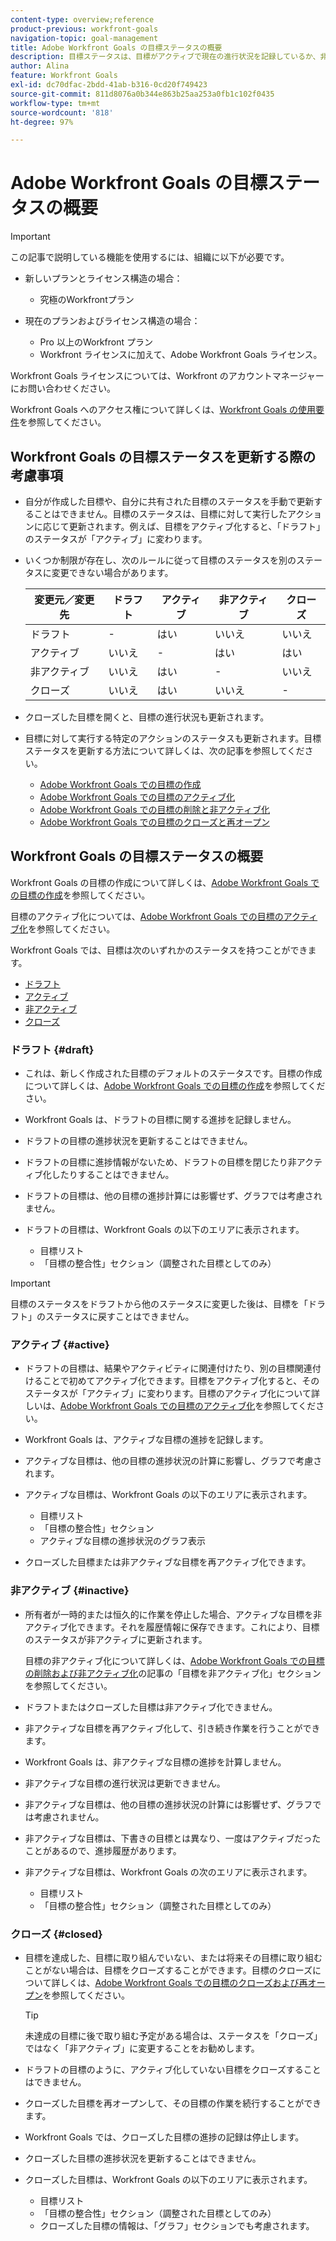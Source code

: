 ```yaml
---
content-type: overview;reference
product-previous: workfront-goals
navigation-topic: goal-management
title: Adobe Workfront Goals の目標ステータスの概要
description: 目標ステータスは、目標がアクティブで現在の進行状況を記録しているか、非アクティブ、ドラフトまたは達成済みかを示します。
author: Alina
feature: Workfront Goals
exl-id: dc70dfac-2bdd-41ab-b316-0cd20f749423
source-git-commit: 811d8076a0b344e863b25aa253a0fb1c102f0435
workflow-type: tm+mt
source-wordcount: '818'
ht-degree: 97%

---
```


# Adobe Workfront Goals の目標ステータスの概要

>[!IMPORTANT]
>
>この記事で説明している機能を使用するには、組織に以下が必要です。
>
>* 新しいプランとライセンス構造の場合：
>
>   * 究極のWorkfrontプラン
>    
>* 現在のプランおよびライセンス構造の場合：
>
>   * Pro 以上のWorkfront プラン
>   * Workfront ライセンスに加えて、Adobe Workfront Goals ライセンス。
>
>Workfront Goals ライセンスについては、Workfront のアカウントマネージャーにお問い合わせください。
> 
>Workfront Goals へのアクセス権について詳しくは、[Workfront Goals の使用要件](/help/quicksilver/workfront-goals/goal-management/access-needed-for-wf-goals.md)を参照してください。

## Workfront Goals の目標ステータスを更新する際の考慮事項

* 自分が作成した目標や、自分に共有された目標のステータスを手動で更新することはできません。目標のステータスは、目標に対して実行したアクションに応じて更新されます。例えば、目標をアクティブ化すると、「ドラフト」のステータスが「アクティブ」に変わります。
* いくつか制限が存在し、次のルールに従って目標のステータスを別のステータスに変更できない場合があります。

  | 変更元／変更先 | ドラフト | アクティブ | 非アクティブ | クローズ |
  |---|---|---|---|---|
  | ドラフト | - | はい | いいえ | いいえ |
  | アクティブ | いいえ | - | はい | はい |
  | 非アクティブ | いいえ | はい | - | いいえ |
  | クローズ | いいえ | はい | いいえ | - |

* クローズした目標を開くと、目標の進行状況も更新されます。
* 目標に対して実行する特定のアクションのステータスも更新されます。目標ステータスを更新する方法について詳しくは、次の記事を参照してください。

   * [Adobe Workfront Goals での目標の作成](../../workfront-goals/goal-management/create-goals.md)
   * [Adobe Workfront Goals での目標のアクティブ化](../../workfront-goals/goal-management/activate-goals.md)
   * [Adobe Workfront Goals での目標の削除と非アクティブ化](../../workfront-goals/goal-management/delete-and-deactivate-goals.md)
   * [Adobe Workfront Goals での目標のクローズと再オープン](../../workfront-goals/goal-management/close-and-reopen-goals.md)

## Workfront Goals の目標ステータスの概要

Workfront Goals の目標の作成について詳しくは、[Adobe Workfront Goals での目標の作成](../../workfront-goals/goal-management/create-goals.md)を参照してください。

目標のアクティブ化については、[Adobe Workfront Goals での目標のアクティブ化](../../workfront-goals/goal-management/activate-goals.md)を参照してください。

Workfront Goals では、目標は次のいずれかのステータスを持つことができます。

* [ドラフト](#draft)
* [アクティブ](#active)
* [非アクティブ](#inactive)
* [クローズ](#closed)

### ドラフト {#draft}

* これは、新しく作成された目標のデフォルトのステータスです。目標の作成について詳しくは、[Adobe Workfront Goals での目標の作成](../../workfront-goals/goal-management/create-goals.md)を参照してください。
* Workfront Goals は、ドラフトの目標に関する進捗を記録しません。
* ドラフトの目標の進捗状況を更新することはできません。
* ドラフトの目標に進捗情報がないため、ドラフトの目標を閉じたり非アクティブ化したりすることはできません。
* ドラフトの目標は、他の目標の進捗計算には影響せず、グラフでは考慮されません。
* ドラフトの目標は、Workfront Goals の以下のエリアに表示されます。

   * 目標リスト
   * 「目標の整合性」セクション（調整された目標としてのみ）


>[!IMPORTANT]
>
>目標のステータスをドラフトから他のステータスに変更した後は、目標を「ドラフト」のステータスに戻すことはできません。

### アクティブ {#active}

* ドラフトの目標は、結果やアクティビティに関連付けたり、別の目標関連付けることで初めてアクティブ化できます。目標をアクティブ化すると、そのステータスが「アクティブ」に変わります。目標のアクティブ化について詳しいは、[Adobe Workfront Goals での目標のアクティブ化](../../workfront-goals/goal-management/activate-goals.md)を参照してください。
* Workfront Goals は、アクティブな目標の進捗を記録します。
* アクティブな目標は、他の目標の進捗状況の計算に影響し、グラフで考慮されます。
* アクティブな目標は、Workfront Goals の以下のエリアに表示されます。

   * 目標リスト
   * 「目標の整合性」セクション
   * アクティブな目標の進捗状況のグラフ表示

* クローズした目標または非アクティブな目標を再アクティブ化できます。

### 非アクティブ {#inactive}

* 所有者が一時的または恒久的に作業を停止した場合、アクティブな目標を非アクティブ化できます。それを履歴情報に保存できます。これにより、目標のステータスが非アクティブに更新されます。

  目標の非アクティブ化について詳しくは、[Adobe Workfront Goals での目標の削除および非アクティブ化](../../workfront-goals/goal-management/delete-and-deactivate-goals.md)の記事の「目標を非アクティブ化」セクションを参照してください。

* ドラフトまたはクローズした目標は非アクティブ化できません。
* 非アクティブな目標を再アクティブ化して、引き続き作業を行うことができます。
* Workfront Goals は、非アクティブな目標の進捗を計算しません。
* 非アクティブな目標の進行状況は更新できません。
* 非アクティブな目標は、他の目標の進捗状況の計算には影響せず、グラフでは考慮されません。
* 非アクティブな目標は、下書きの目標とは異なり、一度はアクティブだったことがあるので、進捗履歴があります。
* 非アクティブな目標は、Workfront Goals の次のエリアに表示されます。

   * 目標リスト
   * 「目標の整合性」セクション（調整された目標としてのみ）

### クローズ {#closed}

* 目標を達成した、目標に取り組んでいない、または将来その目標に取り組むことがない場合は、目標をクローズすることができます。目標のクローズについて詳しくは、[Adobe Workfront Goals での目標のクローズおよび再オープン](../../workfront-goals/goal-management/close-and-reopen-goals.md)を参照してください。

  >[!TIP]
  >
  >未達成の目標に後で取り組む予定がある場合は、ステータスを「クローズ」ではなく「非アクティブ」に変更することをお勧めします。

* ドラフトの目標のように、アクティブ化していない目標をクローズすることはできません。
* クローズした目標を再オープンして、その目標の作業を続行することができます。
* Workfront Goals では、クローズした目標の進捗の記録は停止します。
* クローズした目標の進捗状況を更新することはできません。
* クローズした目標は、Workfront Goals の以下のエリアに表示されます。

   * 目標リスト
   * 「目標の整合性」セクション（調整された目標としてのみ）
   * クローズした目標の情報は、「グラフ」セクションでも考慮されます。
